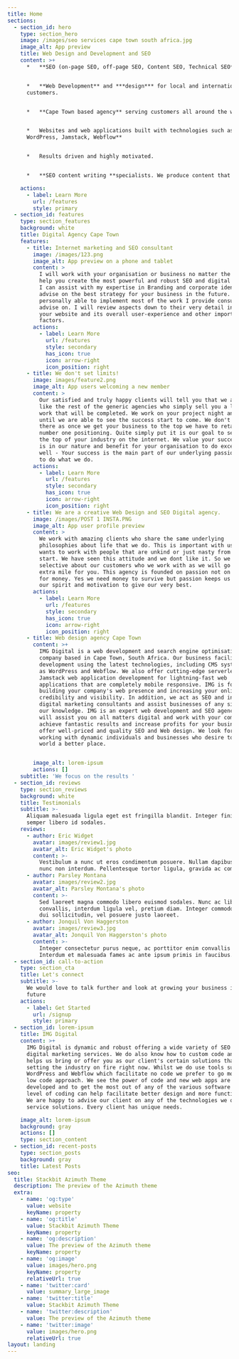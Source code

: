 ```yaml
---
title: Home
sections:
  - section_id: hero
    type: section_hero
    image: /images/seo services cape town south africa.jpg
    image_alt: App preview
    title: Web Design and Development and SEO
    content: >+
      *   **SEO (on-page SEO, off-page SEO, Content SEO, Technical SEO**


      *   **Web Development** and ***design*** for local and international
      customers.


      *   **Cape Town based agency** serving customers all around the world.


      *   Websites and web applications built with technologies such as**
      WordPress, Jamstack, Webflow**


      *   Results driven and highly motivated.


      *   **SEO content writing **specialists. We produce content that ranks

    actions:
      - label: Learn More
        url: /features
        style: primary
  - section_id: features
    type: section_features
    background: white
    title: Digital Agency Cape Town
    features:
      - title: Internet marketing and SEO consultant
        image: /images/123.png
        image_alt: App preview on a phone and tablet
        content: >
          I will work with your organisation or business no matter the size to
          help you create the most powerful and robust SEO and digital strategy.
          I can assist with my expertise in Branding and corporate identity and
          advise on the best strategy for your business in the future. I am also
          personally able to implement most of the work I provide consultancy
          advise on. I will review aspects down to their very detail including
          your website and its overall user-experience and other important
          factors. 
        actions:
          - label: Learn More
            url: /features
            style: secondary
            has_icon: true
            icon: arrow-right
            icon_position: right
      - title: We don't set limits!
        image: images/feature2.png
        image_alt: App users welcoming a new member
        content: >
          Our satisfied and truly happy clients will tell you that we are not
          like the rest of the generic agencies who simply sell you a list of
          work that will be completed. We work on your project night and day
          until we are able to see the success start to come. We don't stop
          there as once we get your business to the top we have to retain your
          number one positioning. Quite simply put it is our goal to see you at
          the top of your industry on the internet. We value your success and it
          is in our nature and benefit for your organisation to do exceptionally
          well - Your success is the main part of our underlying passion for us
          to do what we do.
        actions:
          - label: Learn More
            url: /features
            style: secondary
            has_icon: true
            icon: arrow-right
            icon_position: right
      - title: We are a creative Web Design and SEO Digital agency.
        image: /images/POST 1 INSTA.PNG
        image_alt: App user profile preview
        content: >
          We work with amazing clients who share the same underlying
          philosophies about life that we do. This is important with us as who
          wants to work with people that are unkind or just nasty from the
          start. We have seen this attitude and we dont like it. So we are
          selective about our customers who we work with as we will go that
          extra mile for you. This agency is founded on passion not on a greed
          for money. Yes we need money to survive but passion keeps us alive in
          our spirit and motivation to give our very best.
        actions:
          - label: Learn More
            url: /features
            style: secondary
            has_icon: true
            icon: arrow-right
            icon_position: right
      - title: Web design agency Cape Town
        content: >+
          IMG Digital is a web development and search engine optimisation
          company based in Cape Town, South Africa. Our business facilitates Web
          development using the latest technologies, including CMS systems such
          as WordPress and Webflow. We also offer cutting-edge serverless
          Jamstack web application development for lightning-fast web
          applications that are completely mobile responsive. IMG is focused on
          building your company's web presence and increasing your online
          credibility and visibility. In addition, we act as SEO and internet or
          digital marketing consultants and assist businesses of any size with
          our knowledge. IMG is an expert web development and SEO agency that
          will assist you on all matters digital and work with your company to
          achieve fantastic results and increase profits for your business. We
          offer well-priced and quality SEO and Web design. We look forward to
          working with dynamic individuals and businesses who desire to make the
          world a better place.


        image_alt: lorem-ipsum
        actions: []
    subtitle: 'We focus on the results '
  - section_id: reviews
    type: section_reviews
    background: white
    title: Testimonials
    subtitle: >-
      Aliquam malesuada ligula eget est fringilla blandit. Integer finibus
      semper libero id sodales.
    reviews:
      - author: Eric Widget
        avatar: images/review1.jpg
        avatar_alt: Eric Widget's photo
        content: >-
          Vestibulum a nunc ut eros condimentum posuere. Nullam dapibus quis
          nunc non interdum. Pellentesque tortor ligula, gravida ac commodo eu.
      - author: Parsley Montana
        avatar: images/review2.jpg
        avatar_alt: Parsley Montana's photo
        content: >-
          Sed laoreet magna commodo libero euismod sodales. Nunc ac libero
          convallis, interdum ligula vel, pretium diam. Integer commodo sem at
          dui sollicitudin, vel posuere justo laoreet.
      - author: Jonquil Von Haggerston
        avatar: images/review3.jpg
        avatar_alt: Jonquil Von Haggerston's photo
        content: >-
          Integer consectetur purus neque, ac porttitor enim convallis vitae.
          Interdum et malesuada fames ac ante ipsum primis in faucibus.
  - section_id: call-to-action
    type: section_cta
    title: Let's connect
    subtitle: >-
      We would love to talk further and look at growing your business in the
      future
    actions:
      - label: Get Started
        url: /signup
        style: primary
  - section_id: lorem-ipsum
    title: IMG Digital
    content: >+
      IMG Digital is dynamic and robust offering a wide variety of SEO and
      digital marketing services. We do also know how to custom code and this
      helps us bring or offer you as our client's certain solutions that are
      setting the industry on fire right now. Whilst we do use tools such as
      WordPress and Webflow which facilitate no code we prefer to go more with a
      low code approach. We see the power of code and new web apps are being
      developed and to get the most out of any of the various software a good
      level of coding can help facilitate better design and more functionality.
      We are happy to advise our client on any of the technologies we offer as
      service solutions. Every client has unique needs.

    image_alt: lorem-ipsum
    background: gray
    actions: []
    type: section_content
  - section_id: recent-posts
    type: section_posts
    background: gray
    title: Latest Posts
seo:
  title: Stackbit Azimuth Theme
  description: The preview of the Azimuth theme
  extra:
    - name: 'og:type'
      value: website
      keyName: property
    - name: 'og:title'
      value: Stackbit Azimuth Theme
      keyName: property
    - name: 'og:description'
      value: The preview of the Azimuth theme
      keyName: property
    - name: 'og:image'
      value: images/hero.png
      keyName: property
      relativeUrl: true
    - name: 'twitter:card'
      value: summary_large_image
    - name: 'twitter:title'
      value: Stackbit Azimuth Theme
    - name: 'twitter:description'
      value: The preview of the Azimuth theme
    - name: 'twitter:image'
      value: images/hero.png
      relativeUrl: true
layout: landing
---
```


